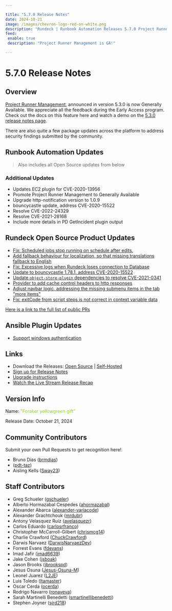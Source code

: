 ```yaml
---

title: "5.7.0 Release Notes"
date: 2024-10-21
image: /images/chevron-logo-red-on-white.png
description: "Rundeck | Runbook Automation Releases 5.7.0 Project Runner Management is now Generally Available!"
feed:
 enable: true
 description: "Project Runner Management is GA!"

---
```


# 5.7.0 Release Notes

## Overview

[Project Runner Management](/administration/runner/runner-management/managing-runners.md#managing-runners-within-a-project), announced in version 5.3.0 is now Generally Available.  We appreciate all the feedback during the Early Access program.  Check out the docs on this feature here and watch a demo on the [5.3.0 release notes page](version-5.3.0.md).

There are also quite a few package updates across the platform to address security findings submitted by the community.

<VidStack src="youtube/4Pcr1k0LDTQ"/>

## Runbook Automation Updates

> Also includes all Open Source updates from below

### Additional Updates

* Updates EC2 plugin for CVE-2020-13956
* Promote Project Runner Management to Generally Available
* Upgrade http-notification version to 1.0.9
* bouncycastle update, address CVE-2020-15522
* Resolve CVE-2022-24329
* Resolve CVE-2021-28168 
* Include more details in PD GetIncident plugin output

## Rundeck Open Source Product Updates

* [Fix: Scheduled jobs stop running on schedule after edits.](https://github.com/rundeck/rundeck/pull/9390)
* [Add fallback behaviour for localization, so that missing translations fallback to English](https://github.com/rundeck/rundeck/pull/9387)
* [Fix: Excessive logs when Rundeck loses connection to Database](https://github.com/rundeck/rundeck/pull/9382)
* [Update to bouncycastle 1.78.1, address CVE-2020-15522](https://github.com/rundeck/rundeck/pull/9378)
* [Update `object-store-plugin` dependencies to resolve CVE-2021-0341](https://github.com/rundeck/rundeck/pull/9376)
* [Provider to add cache control headers to http responses](https://github.com/rundeck/rundeck/pull/9374)
* [Adjust navbar logic, addressing the missing submenu items in the tab &quot;more items&quot;](https://github.com/rundeck/rundeck/pull/9364)
* [Fix: exitCode from script steps is not correct in context variable data](https://github.com/rundeck/rundeck/pull/9240)


[Here is a link to the full list of public PRs](https://github.com/rundeck/rundeck/pulls?q=is%3Apr+milestone%3A5.7.0+is%3Aclosed)

## Ansible Plugin Updates
* [Support windows authentication](https://github.com/rundeck-plugins/ansible-plugin/pull/394)

## Links

- Download the Releases: [Open Source](https://www.rundeck.com/community-downloads/5.7.0) | [Self-Hosted](https://www.rundeck.com/enterprise-downloads/5.7.0)
- [Sign up for Release Notes](https://www.rundeck.com/release-notes-signup)
- [Upgrade instructions](/upgrading/index.md)
- [Watch the Live Stream Release Recap](https://www.youtube.com/watch?v=4Pcr1k0LDTQ)

## Version Info

Name: <span style="color: yellowgreen"><span class="glyphicon glyphicon-gift"></span> "Foraker yellowgreen gift"</span>

Release Date: October 21, 2024


## Community Contributors

Submit your own Pull Requests to get recognition here!

* Bruno Dias ([brmdias](https://github.com/brmdias))
*  ([pdt-taz](https://github.com/pdt-taz))
* Aisling Kells ([Sway23](https://github.com/Sway23))

## Staff Contributors

* Greg Schueler ([gschueler](https://github.com/gschueler))
* Alberto Hormazabal Cespedes ([ahormazabal](https://github.com/ahormazabal))
* Alexander Abarca ([alexander-variacode](https://github.com/alexander-variacode))
* Alexander Grachtchouk ([mrdubr](https://github.com/mrdubr))
* Antony Velasquez Ruiz ([avelasquezr](https://github.com/avelasquezr))
* Carlos Eduardo ([carlosrfranco](https://github.com/carlosrfranco))
* Christopher McCarroll-Gilbert ([chrismcg14](https://github.com/chrismcg14))
* Charlie Crawford ([ChuckCrawford](https://github.com/ChuckCrawford))
* Darwis Narvaez ([DarwisNarvaezDev](https://github.com/DarwisNarvaezDev))
* Forrest Evans ([fdevans](https://github.com/fdevans))
* Imad Jafir ([imad6639](https://github.com/imad6639))
* Jake Cohen ([jsboak](https://github.com/jsboak))
* Jason Brooks ([jbrookspd](https://github.com/jbrookspd))
* Jesus Osuna ([Jesus-Osuna-M](https://github.com/Jesus-Osuna-M))
* Leonel Juarez ([L2JE](https://github.com/L2JE))
* Luis Toledo ([ltamaster](https://github.com/ltamaster))
* Oscar Cerda ([ocerda](https://github.com/ocerda))
* Rodrigo Navarro ([ronaveva](https://github.com/ronaveva))
* Sarah Martinelli Benedetti ([smartinellibenedetti](https://github.com/smartinellibenedetti))
* Stephen Joyner ([sjrd218](https://github.com/sjrd218))
